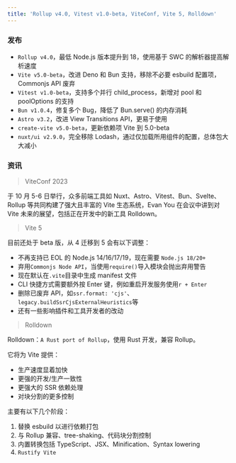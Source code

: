 ```yaml
---
title: 'Rollup v4.0, Vitest v1.0-beta, ViteConf, Vite 5, Rolldown'
---
```


### 发布

- `Rollup v4.0`，最低 Node.js 版本提升到 18，使用基于 SWC 的解析器提高解析速度
- `Vite v5.0-beta`，改进 Deno 和 Bun 支持，移除不必要 esbuild 配置项，Commonjs API 废弃
- `Vitest v1.0-beta`，支持多个并行 child_process，新增对 pool 和 poolOptions 的支持
- `Bun v1.0.4`，修复多个 Bug，降低了 Bun.serve() 的内存消耗
- `Astro v3.2`，改进 View Transitions API，更易于使用
- `create-vite v5.0-beta`，更新依赖项 Vite 到 5.0-beta
- `nuxt/ui v2.9.0`，完全移除 Lodash，通过仅加载所用组件的配置，总体包大大减小

### 资讯

> ViteConf 2023

于 10 月 5-6 日举行，众多前端工具如 Nuxt、Astro、Vitest、Bun、Svelte、Rollup 等共同构建了强大且丰富的 Vite 生态系统，Evan You 在会议中讲到对 Vite 未来的展望，包括正在开发中的新工具 Rolldown。

> Vite 5

目前还处于 beta 版，从 4 迁移到 5 会有以下调整：

- 不再支持已 EOL 的 Node.js 14/16/17/19，现在需要 `Node.js 18/20+`
- 弃用`Commonjs Node API`，当使用`require()`导入模块会抛出弃用警告
- 现在默认在`.vite`目录中生成 manifest 文件
- CLI 快捷方式需要额外按 Enter 键，例如重启开发服务使用`r + Enter`
- 删除已废弃 API，如`ssr.format: 'cjs'`、`legacy.buildSsrCjsExternalHeuristics`等
- 还有一些影响插件和工具开发者的改动

> Rolldown

Rolldown：`A Rust port of Rollup`，使用 Rust 开发，兼容 Rollup。

它将为 Vite 提供：

- 生产速度显着加快
- 更强的开发/生产一致性
- 更强大的 SSR 依赖处理
- 对块分割的更多控制

主要有以下几个阶段：

1. 替换 esbuild 以进行依赖打包
2. 与 Rollup 兼容、tree-shaking、代码块分割控制
3. 内置转换包括 TypeScript、JSX、Minification、Syntax lowering
4. `Rustify Vite`
